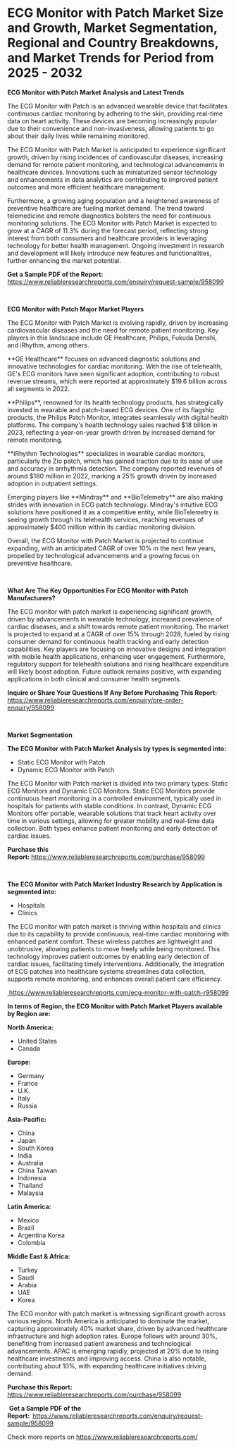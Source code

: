 <p><h1>ECG Monitor with Patch Market Size and Growth, Market Segmentation, Regional and Country Breakdowns, and Market Trends for Period from 2025 -  2032</h1></p><p><strong>ECG Monitor with Patch Market Analysis and Latest Trends</strong></p>
<p><p>The ECG Monitor with Patch is an advanced wearable device that facilitates continuous cardiac monitoring by adhering to the skin, providing real-time data on heart activity. These devices are becoming increasingly popular due to their convenience and non-invasiveness, allowing patients to go about their daily lives while remaining monitored.</p><p>The ECG Monitor with Patch Market is anticipated to experience significant growth, driven by rising incidences of cardiovascular diseases, increasing demand for remote patient monitoring, and technological advancements in healthcare devices. Innovations such as miniaturized sensor technology and enhancements in data analytics are contributing to improved patient outcomes and more efficient healthcare management.</p><p>Furthermore, a growing aging population and a heightened awareness of preventive healthcare are fueling market demand. The trend toward telemedicine and remote diagnostics bolsters the need for continuous monitoring solutions. The ECG Monitor with Patch Market is expected to grow at a CAGR of 11.3% during the forecast period, reflecting strong interest from both consumers and healthcare providers in leveraging technology for better health management. Ongoing investment in research and development will likely introduce new features and functionalities, further enhancing the market potential.</p></p>
<p><strong>Get a Sample PDF of the Report:&nbsp;</strong> <a href="https://www.reliableresearchreports.com/enquiry/request-sample/958099?utm_campaign=2743&utm_medium=2&utm_source=Github&utm_content=ia&utm_term=21032025&utm_id=ecg-monitor-with-patch">https://www.reliableresearchreports.com/enquiry/request-sample/958099</a></p>
<p>&nbsp;</p>
<p><strong>ECG Monitor with Patch Major Market Players</strong></p>
<p><p>The ECG Monitor with Patch Market is evolving rapidly, driven by increasing cardiovascular diseases and the need for remote patient monitoring. Key players in this landscape include GE Healthcare, Philips, Fukuda Denshi, and iRhythm, among others. </p><p>**GE Healthcare** focuses on advanced diagnostic solutions and innovative technologies for cardiac monitoring. With the rise of telehealth, GE's ECG monitors have seen significant adoption, contributing to robust revenue streams, which were reported at approximately $19.6 billion across all segments in 2022.</p><p>**Philips**, renowned for its health technology products, has strategically invested in wearable and patch-based ECG devices. One of its flagship products, the Philips Patch Monitor, integrates seamlessly with digital health platforms. The company's health technology sales reached $18 billion in 2023, reflecting a year-on-year growth driven by increased demand for remote monitoring.</p><p>**iRhythm Technologies** specializes in wearable cardiac monitors, particularly the Zio patch, which has gained traction due to its ease of use and accuracy in arrhythmia detection. The company reported revenues of around $180 million in 2022, marking a 25% growth driven by increased adoption in outpatient settings.</p><p>Emerging players like **Mindray** and **BioTelemetry** are also making strides with innovation in ECG patch technology. Mindray's intuitive ECG solutions have positioned it as a competitive entity, while BioTelemetry is seeing growth through its telehealth services, reaching revenues of approximately $400 million within its cardiac monitoring division.</p><p>Overall, the ECG Monitor with Patch Market is projected to continue expanding, with an anticipated CAGR of over 10% in the next few years, propelled by technological advancements and a growing focus on preventive healthcare.</p></p>
<p>&nbsp;</p>
<p><strong>What Are The Key Opportunities For ECG Monitor with Patch Manufacturers?</strong></p>
<p><p>The ECG monitor with patch market is experiencing significant growth, driven by advancements in wearable technology, increased prevalence of cardiac diseases, and a shift towards remote patient monitoring. The market is projected to expand at a CAGR of over 15% through 2028, fueled by rising consumer demand for continuous health tracking and early detection capabilities. Key players are focusing on innovative designs and integration with mobile health applications, enhancing user engagement. Furthermore, regulatory support for telehealth solutions and rising healthcare expenditure will likely boost adoption. Future outlook remains positive, with expanding applications in both clinical and consumer health segments.</p></p>
<p><strong>Inquire or Share Your Questions If Any Before Purchasing This Report:</strong> <a href="https://www.reliableresearchreports.com/enquiry/pre-order-enquiry/958099?utm_campaign=2743&utm_medium=2&utm_source=Github&utm_content=ia&utm_term=21032025&utm_id=ecg-monitor-with-patch">https://www.reliableresearchreports.com/enquiry/pre-order-enquiry/958099</a></p>
<p>&nbsp;</p>
<p><strong>Market Segmentation</strong></p>
<p><strong>The ECG Monitor with Patch Market Analysis by types is segmented into:</strong></p>
<p><ul><li>Static ECG Monitor with Patch</li><li>Dynamic ECG Monitor with Patch</li></ul></p>
<p><p>The ECG Monitor with Patch market is divided into two primary types: Static ECG Monitors and Dynamic ECG Monitors. Static ECG Monitors provide continuous heart monitoring in a controlled environment, typically used in hospitals for patients with stable conditions. In contrast, Dynamic ECG Monitors offer portable, wearable solutions that track heart activity over time in various settings, allowing for greater mobility and real-time data collection. Both types enhance patient monitoring and early detection of cardiac issues.</p></p>
<p><strong>Purchase this Report:&nbsp;</strong><a href="https://www.reliableresearchreports.com/purchase/958099?utm_campaign=2743&utm_medium=2&utm_source=Github&utm_content=ia&utm_term=21032025&utm_id=ecg-monitor-with-patch">https://www.reliableresearchreports.com/purchase/958099</a></p>
<p>&nbsp;</p>
<p><strong>The ECG Monitor with Patch Market Industry Research by Application is segmented into:</strong></p>
<p><ul><li>Hospitals</li><li>Clinics</li></ul></p>
<p><p>The ECG monitor with patch market is thriving within hospitals and clinics due to its capability to provide continuous, real-time cardiac monitoring with enhanced patient comfort. These wireless patches are lightweight and unobtrusive, allowing patients to move freely while being monitored. This technology improves patient outcomes by enabling early detection of cardiac issues, facilitating timely interventions. Additionally, the integration of ECG patches into healthcare systems streamlines data collection, supports remote monitoring, and enhances overall patient care efficiency.</p></p>
<p><a href="https://www.reliableresearchreports.com/ecg-monitor-with-patch-r958099?utm_campaign=2743&utm_medium=2&utm_source=Github&utm_content=ia&utm_term=21032025&utm_id=ecg-monitor-with-patch">&nbsp;https://www.reliableresearchreports.com/ecg-monitor-with-patch-r958099</a></p>
<p><strong>In terms of Region, the ECG Monitor with Patch Market Players available by Region are:</strong></p>
<p>
    <p> <strong> North America: </strong>
        <ul>
            <li>United States</li>
            <li>Canada</li>
        </ul>
        </p> 
    <p> <strong> Europe: </strong>
        <ul>
            <li>Germany</li>
            <li>France</li>
            <li>U.K.</li>
            <li>Italy</li>
            <li>Russia</li>
        </ul>
        </p> 
    <p> <strong> Asia-Pacific: </strong>
        <ul>
            <li>China</li>
            <li>Japan</li>
            <li>South Korea</li>
            <li>India</li>
            <li>Australia</li>
            <li>China Taiwan</li>
            <li>Indonesia</li>
            <li>Thailand</li>
            <li>Malaysia</li>
        </ul>
        </p> 
    <p> <strong> Latin America: </strong>
        <ul>
            <li>Mexico</li>
            <li>Brazil</li>
            <li>Argentina Korea</li>
            <li>Colombia</li>
        </ul>
        </p> 
    <p> <strong> Middle East & Africa: </strong>
        <ul>
            <li>Turkey</li>
            <li>Saudi</li>
            <li>Arabia</li>
            <li>UAE</li>
            <li>Korea</li>
        </ul>
    </p>
    </p>
<p><p>The ECG monitor with patch market is witnessing significant growth across various regions. North America is anticipated to dominate the market, capturing approximately 40% market share, driven by advanced healthcare infrastructure and high adoption rates. Europe follows with around 30%, benefiting from increased patient awareness and technological advancements. APAC is emerging rapidly, projected at 20% due to rising healthcare investments and improving access. China is also notable, contributing about 10%, with expanding healthcare initiatives driving demand.</p></p>
<p><strong>Purchase this Report: </strong><a href="https://www.reliableresearchreports.com/purchase/958099?utm_campaign=2743&utm_medium=2&utm_source=Github&utm_content=ia&utm_term=21032025&utm_id=ecg-monitor-with-patch">https://www.reliableresearchreports.com/purchase/958099</a></p>
<p>&nbsp;<strong>Get a Sample PDF of the Report:&nbsp;&nbsp;</strong><a href="https://www.reliableresearchreports.com/enquiry/request-sample/958099?utm_campaign=2743&utm_medium=2&utm_source=Github&utm_content=ia&utm_term=21032025&utm_id=ecg-monitor-with-patch">https://www.reliableresearchreports.com/enquiry/request-sample/958099</a></p>
<p><strong></strong></p>
<p>Check more reports on <a href="https://www.reliableresearchreports.com/?utm_campaign=2743&utm_medium=2&utm_source=Github&utm_content=ia&utm_term=21032025&utm_id=ecg-monitor-with-patch">https://www.reliableresearchreports.com/</a></p>
